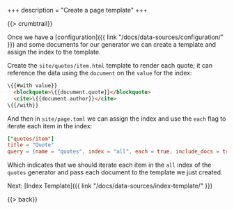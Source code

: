 +++
description = "Create a page template"
+++

{{> crumbtrail}}

Once we have a [configuration]({{ link "/docs/data-sources/configuration/" }}) and some documents for our generator we can create a template and assign the index to the template.

Create the `site/quotes/item.html` template to render each quote; it can reference the data using the `document` on the `value` for the index:

```html
\{{#with value}}
  <blockquote>\{{document.quote}}</blockquote>
  <cite>\{{document.author}}</cite>
\{{/with}}
```

And then in `site/page.toml` we can assign the index and use the `each` flag to iterate each item in the index:

```toml
["quotes/item"]
title = "Quote"
query = {name = "quotes", index = "all", each = true, include_docs = true}
```

Which indicates that we should iterate each item in the `all` index of the `quotes` generator and pass each document to the template we just created.

Next: [Index Template]({{ link "/docs/data-sources/index-template/" }})

{{> back}}
